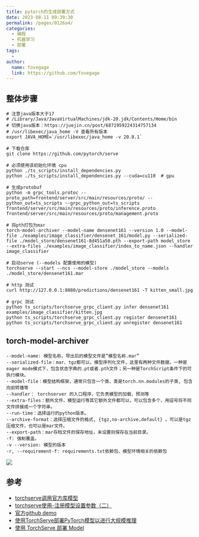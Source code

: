 ```yaml
---
title: pytorch的生成部署方式
date: 2023-08-11 09:39:30
permalink: /pages/0126a4/
categories:
  - 编程
  - 机器学习
  - 部署
tags:
  - 
author: 
  name: fovegage
  link: https://github.com/fovegage
---
```

## 整体步骤

```
# 注意java版本大于17
# /Library/Java/JavaVirtualMachines/jdk-20.jdk/Contents/Home/bin
# 切换java版本：https://juejin.cn/post/6871959224314757134
# /usr/libexec/java_home -V 查看所有版本
export JAVA_HOME=`/usr/libexec/java_home -v 20.0.1`

# 下载仓库
git clone https://github.com/pytorch/serve

# 必须使用该初始化环境 cpu
python ./ts_scripts/install_dependencies.py
python ./ts_scripts/install_dependencies.py --cuda=cu110  # gpu

# 生成protobuf
python -m grpc_tools.protoc --proto_path=frontend/server/src/main/resources/proto/ --python_out=ts_scripts --grpc_python_out=ts_scripts frontend/server/src/main/resources/proto/inference.proto frontend/server/src/main/resources/proto/management.proto

# 将pth打包为mar
torch-model-archiver --model-name densenet161 --version 1.0 --model-file ./examples/image_classifier/densenet_161/model.py --serialized-file ./model_store/densenet161-8d451a50.pth --export-path model_store --extra-files ./examples/image_classifier/index_to_name.json --handler image_classifier

# 启动serve (--models 配置使用的模型)
torchserve --start --ncs --model-store ./model_store --models ./model_store/densenet161.mar

# http 测试
curl http://127.0.0.1:8080/predictions/densenet161 -T kitten_small.jpg

# grpc 测试
python ts_scripts/torchserve_grpc_client.py infer densenet161 examples/image_classifier/kitten.jpg
python ts_scripts/torchserve_grpc_client.py register densenet161
python ts_scripts/torchserve_grpc_client.py unregister densenet161
```

## torch-model-archiver

```
--model-name: 模型名称，导出后的模型文件是“模型名称.mar”
--serialized-file：mar、tgz都可以，模型序列化文件，这里有两种文件数据，一种是eager mode模式下，包含状态字典的.pt或者.pth文件；另一种是TorchScript条件下的可执行模块。
--model-file：模型结构框架，通常只包含一个类，类是torch.nn.modules的子类, 包含 向前转播等
--handler： torchserver 的入口程序，它负责模型的加载，预测等
--extra-files：额外文件，模型运行等其它额外文件都可以，可以包含多个，用逗号将不同文件拼接成一个字符串。
--run-time：选择运行的python版本。
--archive-format：选择压缩文件的格式, {tgz,no-archive,default} 。可以是tgz压缩文件，也可以是mar文件。
--export-path：mar存档文件的保存地址，未设置则保存在当前目录。
-f: 强制覆盖。
-v --version: 模型的版本
-r, --requirement-f: requirements.txt依赖包，模型环境相关的依赖包
```

![](https://obsidian-foveagge.oss-cn-beijing.aliyuncs.com/blog/9RHBwj.png)

## 参考

- [torchserve调用官方库模型](https://blog.csdn.net/weixin_45063703/article/details/125146002)
- [torchserve使用-注册模型设置参数（二）](https://blog.csdn.net/weixin_34910922/article/details/114552407)
- [官方github demo](https://github.com/pytorch/serve/tree/master/examples/Huggingface_Transformers)
- [使用TorchServe部署PyTorch模型以进行大规模推理](https://blog.csdn.net/zhoumoon/article/details/109283826)
- [使用 TorchServe 部署 Model](https://xiang753017.gitbook.io/zixiang-blog/shi-yong-torchserve-bu-shu-model)